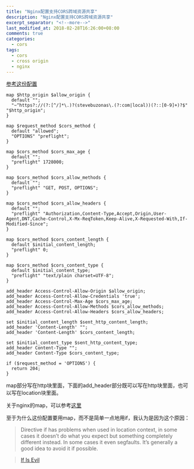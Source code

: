 ```yaml
---
title: "Nginx配置支持CORS跨域资源共享"
description: "Nginx配置支持CORS跨域资源共享"
excerpt_separator: "<!--more-->"
last_modified_at: 2018-02-28T16:26:00+08:00
comments: true
categories:
  - cors
tags:
  - cors
  - cross origin
  - nginx
---
```


[参考这份配置](https://gist.github.com/JamaisMagic/357eb0b0be4d1b33ac4ab47388388483)

```Nginx
map $http_origin $allow_origin {
  default "";
  "~^https?://(?:[^/]*\.)?(stevebuzonas\.(?:com|local))(?::[0-9]+)?$" "$http_origin";
}

map $request_method $cors_method {
  default "allowed";
  "OPTIONS" "preflight";
}

map $cors_method $cors_max_age {
  default "";
  "preflight" 1728000;
}

map $cors_method $cors_allow_methods {
  default "";
  "preflight" "GET, POST, OPTIONS";
}

map $cors_method $cors_allow_headers {
  default "";
  "preflight" "Authorization,Content-Type,Accept,Origin,User-Agent,DNT,Cache-Control,X-Mx-ReqToken,Keep-Alive,X-Requested-With,If-Modified-Since";
}

map $cors_method $cors_content_length {
  default $initial_content_length;
  "preflight" 0;
}

map $cors_method $cors_content_type {
  default $initial_content_type;
  "preflight" "text/plain charset=UTF-8";
}

add_header Access-Control-Allow-Origin $allow_origin;
add_header Access-Control-Allow-Credentials 'true';
add_header Access-Control-Max-Age $cors_max_age;
add_header Access-Control-Allow-Methods $cors_allow_methods;
add_header Access-Control-Allow-Headers $cors_allow_headers;

set $initial_content_length $sent_http_content_length;
add_header 'Content-Length' "";
add_header 'Content-Length' $cors_content_length;

set $initial_content_type $sent_http_content_type;
add_header Content-Type "";
add_header Content-Type $cors_content_type;

if ($request_method = 'OPTIONS') {
  return 204;
}
```

map部分写在http块里面，下面的add_header部分既可以写在http块里面，也可以写在location块里面。

关于nginx的map，可以参考[这里](http://nginx.org/en/docs/http/ngx_http_map_module.html)

至于为什么这份配置要用map，而不是简单一点地用if，我认为是因为这个原因：

> Directive if has problems when used in location context, in some cases it doesn’t do what you expect but something completely different instead. In some cases it even segfaults. It’s generally a good idea to avoid it if possible.

> <site><a target="_blank" href="https://www.nginx.com/resources/wiki/start/topics/depth/ifisevil/">If Is Evil</a></site>
